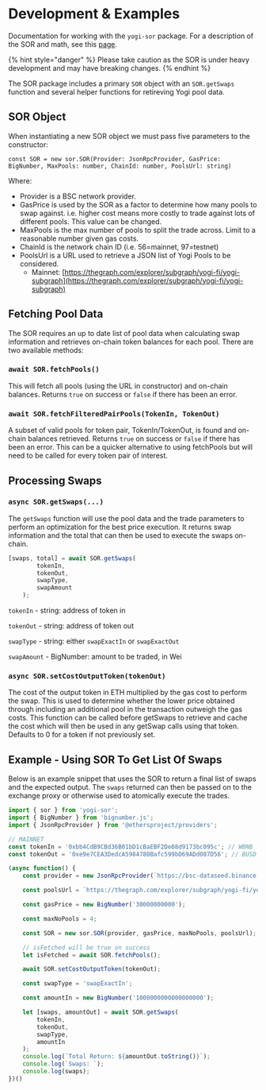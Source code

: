 # Development & Examples

Documentation for working with the `yogi-sor` package. For a description of the SOR and math, see this [page](https://github.com/yogi-fi/yogi-docs/tree/cc5cc586ce3506cdd8ecb27b34cc15dd24cebe44/smart-contracts/protocol/sor.md#overview).

{% hint style="danger" %}
Please take caution as the SOR is under heavy development and may have breaking changes.
{% endhint %}

The SOR package includes a primary `SOR` object with an `SOR.getSwaps` function and several helper functions for retireving Yogi pool data.

## SOR Object

When instantiating a new SOR object we must pass five parameters to the constructor:

`const SOR = new sor.SOR(Provider: JsonRpcProvider, GasPrice: BigNumber, MaxPools: number, ChainId: number, PoolsUrl: string)`

Where:

* Provider is a BSC network provider.
* GasPrice is used by the SOR as a factor to determine how many pools to swap against. i.e. higher cost means more costly to trade against lots of different pools. This value can be changed.
* MaxPools is the max number of pools to split the trade across. Limit to a reasonable number given gas costs.
* ChainId is the network chain ID \(i.e. 56=mainnet, 97=testnet\)
* PoolsUrl is a URL used to retrieve a JSON list of Yogi Pools to be considered. 
  * Mainnet: [https://thegraph.com/explorer/subgraph/yogi-fi/yogi-subgraph](https://thegraph.com/explorer/subgraph/yogi-fi/yogi-subgraph)​

## Fetching Pool Data

The SOR requires an up to date list of pool data when calculating swap information and retrieves on-chain token balances for each pool. There are two available methods:

### `await SOR.fetchPools()` <a id="await-sor-fetchpools"></a>

This will fetch all pools \(using the URL in constructor\) and on-chain balances. Returns `true` on success or `false` if there has been an error.

### `await SOR.fetchFilteredPairPools(TokenIn, TokenOut)` <a id="await-sor-fetchfilteredpairpools-tokenin-tokenout"></a>

A subset of valid pools for token pair, TokenIn/TokenOut, is found and on-chain balances retrieved. Returns `true` on success or `false` if there has been an error. This can be a quicker alternative to using fetchPools but will need to be called for every token pair of interest.

## Processing Swaps <a id="processing-swaps"></a>

### `async SOR.getSwaps(...)` <a id="async-sor-getswaps"></a>

The `getSwaps` function will use the pool data and the trade parameters to perform an optimization for the best price execution. It returns swap information and the total that can then be used to execute the swaps on-chain.

```javascript
[swaps, total] = await SOR.getSwaps(
        tokenIn,
        tokenOut,
        swapType,
        swapAmount
    );
```

`tokenIn` - string: address of token in

`tokenOut` - string: address of token out

`swapType` - string: either `swapExactIn` or `swapExactOut`

`swapAmount` - BigNumber: amount to be traded, in Wei

### `async SOR.setCostOutputToken(tokenOut)` <a id="async-sor-setcostoutputtoken-tokenout"></a>

The cost of the output token in ETH multiplied by the gas cost to perform the swap. This is used to determine whether the lower price obtained through including an additional pool in the transaction outweigh the gas costs. This function can be called before getSwaps to retrieve and cache the cost which will then be used in any getSwap calls using that token. Defaults to 0 for a token if not previously set.

## Example - Using SOR To Get List Of Swaps

Below is an example snippet that uses the SOR to return a final list of swaps and the expected output. The `swaps` returned can then be passed on to the exchange proxy or otherwise used to atomically execute the trades.

```javascript
import { sor } from 'yogi-sor';
import { BigNumber } from 'bignumber.js';
import { JsonRpcProvider } from '@ethersproject/providers';

// MAINNET
const tokenIn = '0xbb4CdB9CBd36B01bD1cBaEBF2De08d9173bc095c'; // WBNB
const tokenOut = '0xe9e7CEA3DedcA5984780Bafc599bD69ADd087D56'; // BUSD

(async function() {
    const provider = new JsonRpcProvider(`https://bsc-dataseed.binance.org/`);

    const poolsUrl = `https://thegraph.com/explorer/subgraph/yogi-fi/yogi-subgraph`;

    const gasPrice = new BigNumber('30000000000');

    const maxNoPools = 4;

    const SOR = new sor.SOR(provider, gasPrice, maxNoPools, poolsUrl);

    // isFetched will be true on success
    let isFetched = await SOR.fetchPools();

    await SOR.setCostOutputToken(tokenOut);

    const swapType = 'swapExactIn';

    const amountIn = new BigNumber('1000000000000000000');

    let [swaps, amountOut] = await SOR.getSwaps(
        tokenIn,
        tokenOut,
        swapType,
        amountIn
    );
    console.log(`Total Return: ${amountOut.toString()}`);
    console.log(`Swaps: `);
    console.log(swaps);
})()
```

